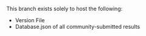 This branch exists solely to host the following:
 - Version File
 - Database.json of all community-submitted results
